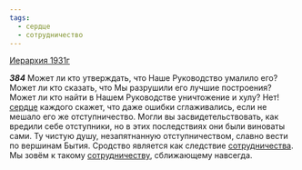 ```yaml
---
tags:
  - сердце
  - сотрудничество
---
```


[Иерархия 1931г](https://127.0.0.1:4002/agni/1931)

___384___
Может ли кто утверждать, что Наше Руководство умалило его? Может ли кто сказать, что Мы разрушили его лучшие построения? Может ли кто найти в Нашем Руководстве уничтожение и хулу? Нет! [сердце](../../../tags/#сердце) каждого скажет, что даже ошибки сглаживались, если не мешало его же отступничество. Могли вы засвидетельствовать, как вредили себе отступники, но в этих последствиях они были виноваты сами. Ту чистую душу, незапятнанную отступничеством, славно вести по вершинам Бытия. Сродство является как следствие [сотрудничества](../../../tags/#сотрудничество). Мы зовём к такому [сотрудничеству](../../../tags/#сотрудничество), сближающему навсегда.   

